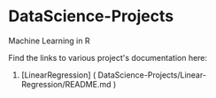 # DataScience-Projects
Machine Learning in R


Find the links to various project's documentation here:

1. [LinearRegression] ( DataScience-Projects/Linear-Regression/README.md )
